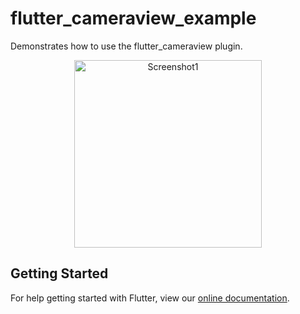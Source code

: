 # flutter_cameraview_example

Demonstrates how to use the flutter_cameraview plugin.
<p align="center">
    <img src="https://github.com/hramaroson/flutter_cameraview/blob/master/example/screenshots/screenshot1.png" alt="Screenshot1" width="300"/>
</p>

## Getting Started
For help getting started with Flutter, view our 
[online documentation](https://flutter.io/docs).
